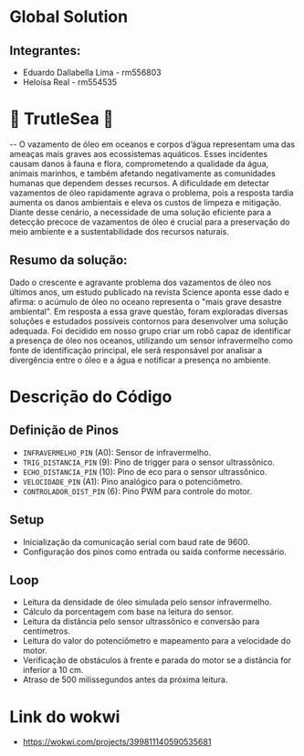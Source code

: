 # Global Solution
## Integrantes:
- Eduardo Dallabella Lima - rm556803
- Heloísa Real - rm554535
  
# 🐢 TrutleSea 🐢
--
O vazamento de óleo em oceanos e corpos d’água representam uma das ameaças mais graves aos ecossistemas aquáticos. Esses incidentes causam danos à fauna e flora, comprometendo a qualidade da água, animais marinhos, e também  afetando negativamente as comunidades humanas que dependem desses recursos. A dificuldade em detectar vazamentos de óleo rapidamente agrava o problema, pois a resposta tardia aumenta os danos ambientais e eleva os custos de limpeza e mitigação. Diante desse cenário, a necessidade de uma solução eficiente para a detecção precoce de vazamentos de óleo é crucial para a preservação do meio ambiente e a sustentabilidade dos recursos naturais.

Resumo da solução:
--
Dado o crescente e agravante problema dos vazamentos de óleo nos últimos anos, um estudo publicado na revista Science aponta esse dado e afirma: o acúmulo de óleo no oceano representa o "mais grave desastre ambiental". Em resposta a essa grave questão, foram exploradas diversas soluções e estudados possíveis contornos para desenvolver uma solução adequada. Foi decidido em nosso grupo criar um robô capaz de identificar a presença de óleo nos oceanos, utilizando um sensor infravermelho como fonte de identificação principal, ele será responsável por analisar a divergência entre o óleo e a água e notificar a presença no ambiente.

# Descrição do Código

## Definição de Pinos
- `INFRAVERMELHO_PIN` (A0): Sensor de infravermelho.
- `TRIG_DISTANCIA_PIN` (9): Pino de trigger para o sensor ultrassônico.
- `ECHO_DISTANCIA_PIN` (10): Pino de eco para o sensor ultrassônico.
- `VELOCIDADE_PIN` (A1): Pino analógico para o potenciômetro.
- `CONTROLADOR_DIST_PIN` (6): Pino PWM para controle do motor.

## Setup
- Inicialização da comunicação serial com baud rate de 9600.
- Configuração dos pinos como entrada ou saída conforme necessário.

## Loop
- Leitura da densidade de óleo simulada pelo sensor infravermelho.
- Cálculo da porcentagem com base na leitura do sensor.
- Leitura da distância pelo sensor ultrassônico e conversão para centímetros.
- Leitura do valor do potenciômetro e mapeamento para a velocidade do motor.
- Verificação de obstáculos à frente e parada do motor se a distância for inferior a 10 cm.
- Atraso de 500 milissegundos antes da próxima leitura.

# Link do wokwi
- https://wokwi.com/projects/399811140590535681
